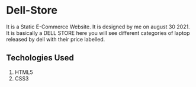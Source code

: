 # Dell-Store
It is a Static E-Commerce Website. It is designed by me on august 30 2021. 
It is basically a DELL STORE here you will see different categories of laptop released by dell with their price labelled.

## Techologies Used
1. HTML5 
2. CSS3
